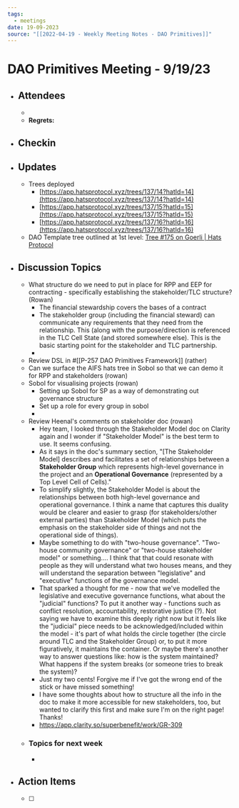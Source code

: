 ```yaml
---
tags:
  - meetings
date: 19-09-2023
source: "[[2022-04-19 - Weekly Meeting Notes - DAO Primitives]]"
---
```


# DAO Primitives Meeting - **9/19/23**

- ## Attendees
	-  
	- **Regrets:** 
- ## Checkin
- ## **Updates**
	- Trees deployed
		- [https://app.hatsprotocol.xyz/trees/137/14?hatId=14](https://app.hatsprotocol.xyz/trees/137/14?hatId=14) 
		- [https://app.hatsprotocol.xyz/trees/137/15?hatId=15](https://app.hatsprotocol.xyz/trees/137/15?hatId=15) 
		- [https://app.hatsprotocol.xyz/trees/137/16?hatId=16](https://app.hatsprotocol.xyz/trees/137/16?hatId=16) 
	- DAO Template tree outlined at 1st level:
[Tree #175 on Goerli | Hats Protocol](https://app.hatsprotocol.xyz/trees/5/175)

- ## Discussion Topics
	- What structure do we need to put in place for RPP and EEP for contracting - specifically establishing the stakeholder/TLC structure? (Rowan)
		- The financial stewardship covers the bases of a contract
		- The stakeholder group (including the financial steward) can communicate any requirements that they need from the relationship. This (along with the purpose/direction is referenced in the TLC Cell State (and stored somewhere else). This is the basic starting point for the stakeholder and TLC partnership.
		- 
	- Review DSL in #[[P-257 DAO Primitives Framework]] (rather)
	- Can we surface the AIFS hats tree in Sobol so that we can demo it for RPP and stakeholders (rowan)
	- Sobol for visualising projects (rowan)
		- Setting up Sobol for SP as a way of demonstrating out governance structure 
		- Set up a role for every group in sobol
		- 
	- Review Heenal's comments on stakeholder doc (rowan)
		- Hey team, I looked through the Stakeholder Model doc on Clarity again and I wonder if "Stakeholder Model" is the best term to use. It seems confusing.
		- As it says in the doc's summary section, "[The Stakeholder Model] describes and facilitates a set of relationships between a **Stakeholder Group** which represents high-level governance in the project and an **Operational Governance** (represented by a Top Level Cell of Cells)."
		- To simplify slightly, the Stakeholder Model is about the relationships between both high-level governance and operational governance. I think a name that captures this duality would be clearer and easier to grasp (for stakeholders/other external parties) than Stakeholder Model (which puts the emphasis on the stakeholder side of things and not the operational side of things).
		- Maybe something to do with "two-house governance". "Two-house community governance" or "two-house stakeholder model" or something.... I think that that could resonate with people as they will understand what two houses means, and they will understand the separation between "legislative" and "executive" functions of the governance model. 
		- That sparked a thought for me - now that we've modelled the legislative and executive governance functions, what about the "judicial" functions? To put it another way - functions such as conflict resolution, accountability, restorative justice (?). Not saying we have to examine this deeply right now but it feels like the "judicial" piece needs to be acknowledged/included within the model - it's part of what holds the circle together (the circle around TLC and the Stakeholder Group) or, to put it more figuratively, it maintains the container. Or maybe there's another way to answer questions like: how is the system maintained? What happens if the system breaks (or someone tries to break the system)?
		- Just my two cents! Forgive me if I've got the wrong end of the stick or have missed something!
		- I have some thoughts about how to structure all the info in the doc to make it more accessible for new stakeholders, too, but wanted to clarify this first and make sure I'm on the right page! Thanks!
		- https://app.clarity.so/superbenefit/work/GR-309
	- ### Topics for next week
		- 
- ## Action Items
	- [ ]